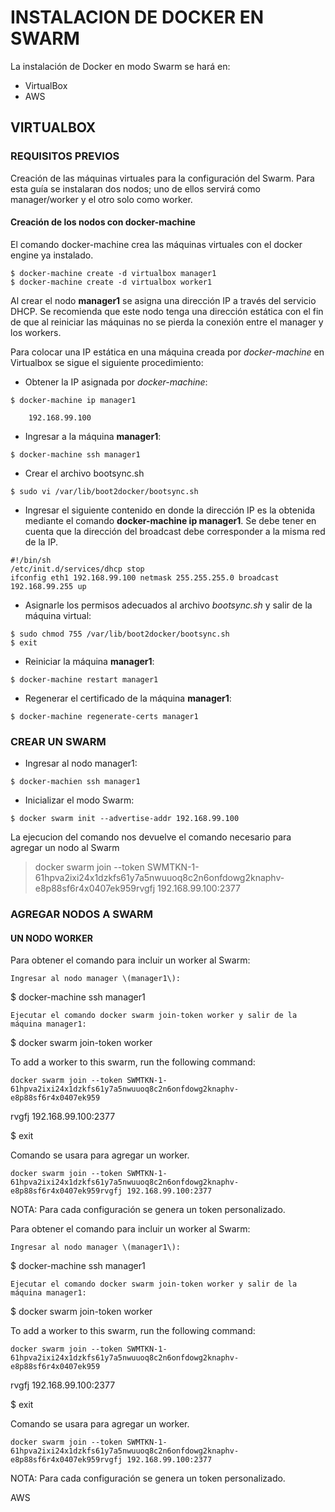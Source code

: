 # INSTALACION DE DOCKER EN SWARM

La instalación de Docker en modo Swarm se hará en:

* VirtualBox
* AWS

## VIRTUALBOX

### REQUISITOS PREVIOS

Creación de las máquinas virtuales para la configuración del Swarm. Para esta guía se instalaran dos nodos; uno de ellos servirá como manager/worker y el otro solo como worker.

#### Creación de los nodos con docker-machine

El comando docker-machine crea las máquinas virtuales con el docker engine ya instalado.

```
$ docker-machine create -d virtualbox manager1
$ docker-machine create -d virtualbox worker1
```

Al crear el nodo **manager1** se asigna una dirección IP a través del servicio DHCP. Se recomienda que este nodo tenga una dirección estática con el fin de que al reiniciar las máquinas no se pierda la conexión entre el manager y los workers.

Para colocar una IP estática en una máquina creada por _docker-machine_ en Virtualbox se sigue el siguiente procedimiento:

* Obtener la IP asignada por _docker-machine_:

```
$ docker-machine ip manager1

    192.168.99.100
```

* Ingresar a la máquina **manager1**:

```
$ docker-machine ssh manager1
```

* Crear el archivo bootsync.sh

```
$ sudo vi /var/lib/boot2docker/bootsync.sh
```

* Ingresar el siguiente contenido en donde la dirección IP es la obtenida mediante el comando **docker-machine ip manager1**. Se debe tener en cuenta que la dirección del broadcast debe corresponder a la misma red de la IP.

```
#!/bin/sh
/etc/init.d/services/dhcp stop
ifconfig eth1 192.168.99.100 netmask 255.255.255.0 broadcast 192.168.99.255 up
```

* Asignarle los permisos adecuados al archivo _bootsync.sh_ y salir de la máquina virtual:

```
$ sudo chmod 755 /var/lib/boot2docker/bootsync.sh
$ exit
```

* Reiniciar la máquina **manager1**:

```
$ docker-machine restart manager1
```

* Regenerar el certificado de la máquina **manager1**:

```
$ docker-machine regenerate-certs manager1
```

### CREAR UN SWARM

* Ingresar al nodo manager1:

```
$ docker-machien ssh manager1
```

* Inicializar el modo Swarm:

```
$ docker swarm init --advertise-addr 192.168.99.100
```

La ejecucion del comando nos devuelve el comando necesario para agregar un nodo al Swarm

> docker swarm join --token SWMTKN-1-61hpva2ixi24x1dzkfs61y7a5nwuuoq8c2n6onfdowg2knaphv-e8p88sf6r4x0407ek959rvgfj 192.168.99.100:2377

### AGREGAR NODOS A SWARM

#### UN NODO WORKER

Para obtener el comando para incluir un worker al Swarm:

```
Ingresar al nodo manager \(manager1\):
```

$ docker-machine ssh manager1

```
Ejecutar el comando docker swarm join-token worker y salir de la máquina manager1:
```

$ docker swarm join-token worker

To add a worker to this swarm, run the following command:

```
docker swarm join --token SWMTKN-1-61hpva2ixi24x1dzkfs61y7a5nwuuoq8c2n6onfdowg2knaphv-e8p88sf6r4x0407ek959
```

rvgfj 192.168.99.100:2377

$ exit

Comando se usara para agregar un worker.

```
docker swarm join --token SWMTKN-1-61hpva2ixi24x1dzkfs61y7a5nwuuoq8c2n6onfdowg2knaphv-e8p88sf6r4x0407ek959rvgfj 192.168.99.100:2377
```

NOTA: Para cada configuración se genera un token personalizado.

Para obtener el comando para incluir un worker al Swarm:

```
Ingresar al nodo manager \(manager1\):
```

$ docker-machine ssh manager1

```
Ejecutar el comando docker swarm join-token worker y salir de la máquina manager1:
```

$ docker swarm join-token worker

To add a worker to this swarm, run the following command:

```
docker swarm join --token SWMTKN-1-61hpva2ixi24x1dzkfs61y7a5nwuuoq8c2n6onfdowg2knaphv-e8p88sf6r4x0407ek959
```

rvgfj 192.168.99.100:2377

$ exit

Comando se usara para agregar un worker.

```
docker swarm join --token SWMTKN-1-61hpva2ixi24x1dzkfs61y7a5nwuuoq8c2n6onfdowg2knaphv-e8p88sf6r4x0407ek959rvgfj 192.168.99.100:2377
```

NOTA: Para cada configuración se genera un token personalizado.

AWS


